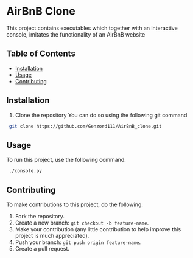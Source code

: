 # AirBnB Clone
This project contains executables which together with an interactive console, imitates the functionality of an AirBnB website

## Table of Contents
- [Installation](#installation)
- [Usage](#usage)
- [Contributing](#contributing)

## Installation
1. Clone the repository
You can do so using the following git command
```bash
 git clone https://github.com/Genzord111/AirBnB_clone.git
```

## Usage
To run this project, use the following command:
```bash
 ./console.py
```

## Contributing
To make contributions to this project, do the following:
1. Fork the repository.
2. Create a new branch: `git checkout -b feature-name`.
3. Make your contribution (any little contribution to help improve this project is much appreciated).
4. Push your branch: `git push origin feature-name`.
5. Create a pull request.
